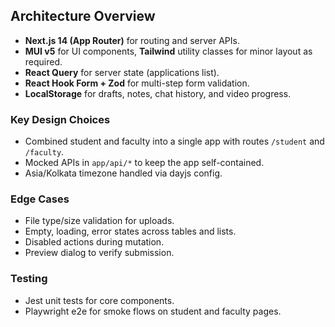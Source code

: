 ## Architecture Overview

- **Next.js 14 (App Router)** for routing and server APIs.
- **MUI v5** for UI components, **Tailwind** utility classes for minor layout as required.
- **React Query** for server state (applications list).
- **React Hook Form + Zod** for multi-step form validation.
- **LocalStorage** for drafts, notes, chat history, and video progress.

### Key Design Choices
- Combined student and faculty into a single app with routes `/student` and `/faculty`.
- Mocked APIs in `app/api/*` to keep the app self-contained.
- Asia/Kolkata timezone handled via dayjs config.

### Edge Cases
- File type/size validation for uploads.
- Empty, loading, error states across tables and lists.
- Disabled actions during mutation.
- Preview dialog to verify submission.

### Testing
- Jest unit tests for core components.
- Playwright e2e for smoke flows on student and faculty pages.
